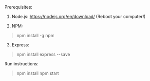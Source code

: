 Prerequisites:
  1. Node.js:
  https://nodejs.org/en/download/
  (Reboot your computer!)

  2. NPM:
  > npm install -g npm

  3. Express:
  > npm install express --save

Run instructions:
  > npm install
  > npm start
